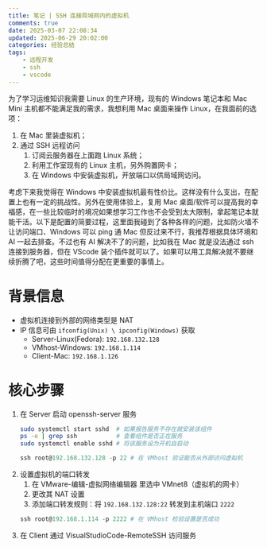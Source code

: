 ```yaml
---
title: 笔记 | SSH 连接局域网内的虚拟机
comments: true
date: 2025-03-07 22:08:34
updated: 2025-06-29 20:02:00
categories: 经验总结
tags:
	- 远程开发
	- ssh
	- vscode
---
```


为了学习运维知识我需要 Linux 的生产环境，现有的 Windows 笔记本和 Mac Mini 主机都不能满足我的需求，我想利用 Mac 桌面来操作 Linux，在我面前的选项：
1. 在 Mac 里装虚拟机；
2. 通过 SSH 远程访问
    1. 订阅云服务器在上面跑 Linux 系统；
    2. 利用工作室现有的 Linux 主机，另外购置网卡；
    3. 在 Windows 中安装虚拟机，开放端口以供局域网访问。

考虑下来我觉得在 Windows 中安装虚拟机最有性价比。这样没有什么支出，在配置上也有一定的挑战性。另外在使用体验上，复用 Mac 桌面/软件可以提高我的幸福感，在一些比较临时的境况如果想学习工作也不会受到太大限制，拿起笔记本就能干活。以下是配置的简要过程，这里面我碰到了各种各样的问题，比如防火墙不让访问端口、Windows 可以 ping 通 Mac 但反过来不行，我推荐根据具体环境和 AI 一起去排查。不过也有 AI 解决不了的问题，比如我在 Mac 就是没法通过 ssh 连接到服务器，但在 VScode 装个插件就可以了。如果可以用工具解决就不要继续折腾了吧，这些时间值得分配在更重要的事情上。

# 背景信息
- 虚拟机连接到外部的网络类型是 NAT
- IP 信息可由 `ifconfig(Unix) \ ipconfig(Windows)` 获取
    - Server-Linux(Fedora): `192.168.132.128`
    - VMhost-Windows: `192.168.1.114`
    - Client-Mac: `192.168.1.126`

# 核心步骤
1. 在 Server 启动 openssh-server 服务
	```bash
	sudo systemctl start sshd  # 如果报告服务不存在就安装该组件
	ps -e | grep ssh           # 查看组件是否正在服务
	sudo systemctl enable sshd # 将该服务设为开机自启动
	```
	```PowerShell
	ssh root@192.168.132.128 -p 22 # 在 VMhost 验证能否从外部访问虚拟机
	```
2. 设置虚拟机的端口转发
	1. 在 VMware-编辑-虚拟网络编辑器 里选中 VMnet8（虚拟机的网卡）
	2. 更改其 NAT 设置
	3. 添加端口转发规则：将 `192.168.132.128:22` 转发到主机端口 `2222`
	```PowerShell
	ssh root@192.168.1.114 -p 2222 # 在 VMhost 检验设置是否成功
	```
3. 在 Client 通过 VisualStudioCode-RemoteSSH 访问服务